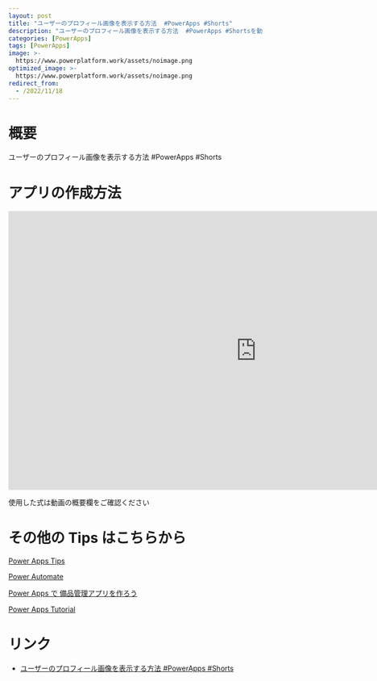 ```yaml
---
layout: post
title: "ユーザーのプロフィール画像を表示する方法  #PowerApps #Shorts"
description: "ユーザーのプロフィール画像を表示する方法  #PowerApps #Shortsを動画で分かりやすく解説"
categories: [PowerApps]
tags: [PowerApps]
image: >-
  https://www.powerplatform.work/assets/noimage.png
optimized_image: >-
  https://www.powerplatform.work/assets/noimage.png
redirect_from:
  - /2022/11/18
---
```



#  概要

ユーザーのプロフィール画像を表示する方法  #PowerApps #Shorts


# アプリの作成方法

<iframe width="983" height="553" src="https://www.youtube.com/embed/sLopWUeMyQA" title="YouTube video player" frameborder="0" allow="accelerometer; autoplay; clipboard-write; encrypted-media; gyroscope; picture-in-picture" allowfullscreen></iframe>


使用した式は動画の概要欄をご確認ください


# その他の Tips はこちらから

[Power Apps Tips](https://www.youtube.com/watch?v=VrAQf3JQ7yM&list=PLVhFi1fb3DqakSLVMn22DDcySXh9jtzi- )


[Power Automate](https://www.youtube.com/watch?v=-YnJYT0ASEM&list=PLVhFi1fb3Dqbzic6GieqnLFgD3aTj-eHA)


[Power Apps で 備品管理アプリを作ろう](https://www.youtube.com/playlist?list=PLVhFi1fb3DqZM3HKb8Hea6XEL96990Fyn)


[Power Apps Tutorial](https://www.youtube.com/playlist?list=PLVhFi1fb3DqalxpL974VvAJvV4iWoSbe_)


# リンク


- [ユーザーのプロフィール画像を表示する方法  #PowerApps #Shorts](https://www.youtube.com/watch?v=sLopWUeMyQA)

